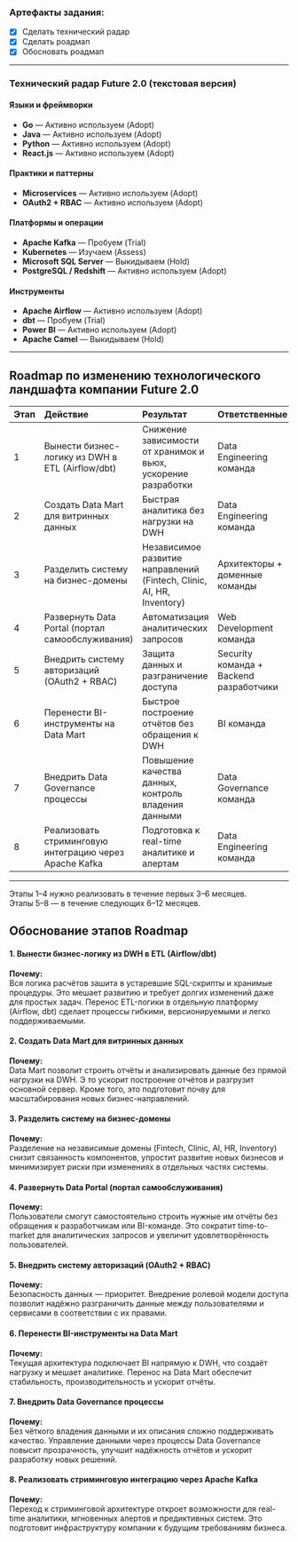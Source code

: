 ### Артефакты задания:
- [x] Сделать технический радар
- [x] Сделать роадмап
- [x] Обосновать роадмап

---

### Технический радар Future 2.0 (текстовая версия)

#### Языки и фреймворки
- **Go** — Активно используем (Adopt)
- **Java** — Активно используем (Adopt)
- **Python** — Активно используем (Adopt)
- **React.js** — Активно используем (Adopt)

#### Практики и паттерны
- **Microservices** — Активно используем (Adopt)
- **OAuth2 + RBAC** — Активно используем (Adopt)

#### Платформы и операции
- **Apache Kafka** — Пробуем (Trial)
- **Kubernetes** — Изучаем (Assess)
- **Microsoft SQL Server** — Выкидываем (Hold)
- **PostgreSQL / Redshift** — Активно используем (Adopt)

#### Инструменты
- **Apache Airflow** — Активно используем (Adopt)
- **dbt** — Пробуем (Trial)
- **Power BI** — Активно используем (Adopt)
- **Apache Camel** — Выкидываем (Hold)

---

## Roadmap по изменению технологического ландшафта компании Future 2.0

| Этап | Действие                                               | Результат                                                             | Ответственные                           | Ресурсы                                  |
|:---|:-------------------------------------------------------|:----------------------------------------------------------------------|:----------------------------------------|:-----------------------------------------|
| 1 | Вынести бизнес-логику из DWH в ETL (Airflow/dbt)       | Снижение зависимости от хранимок и вьюх, ускорение разработки         | Data Engineering команда                | Airflow, dbt, Python разработчики        |
| 2 | Создать Data Mart для витринных данных                 | Быстрая аналитика без нагрузки на DWH                                 | Data Engineering команда                | PostgreSQL/Redshift, инженеры BI         |
| 3 | Разделить систему на бизнес-домены                     | Независимое развитие направлений (Fintech, Clinic, AI, HR, Inventory) | Архитекторы + доменные команды          | Аналитики, разработчики                  |
| 4 |  Развернуть Data Portal (портал самообслуживания)      | Автоматизация аналитических запросов                                  | Web Development команда                 | Frontend, Backend разработчики           |
| 5 | Внедрить систему авторизаций (OAuth2 + RBAC)           | Защита данных и разграничение доступа                                 | Security команда + Backend разработчики | OAuth-сервер, специалисты безопасности   |
| 6 | Перенести BI-инструменты на Data Mart                  | Быстрое построение отчётов без обращения к DWH                        | BI команда                              | Power BI разработчики                    |
| 7 | Внедрить Data Governance процессы                      | Повышение качества данных, контроль владения данными                  | Data Governance команда                 | Время аналитиков, стандартизация моделей |
| 8 | Реализовать стриминговую интеграцию через Apache Kafka | Подготовка к real-time аналитике и алертам                            | Data Engineering команда                | Kafka кластеры, разработчики             |

---

Этапы 1–4 нужно реализовать в течение первых 3–6 месяцев.  
Этапы 5–8 — в течение следующих 6–12 месяцев.

## Обоснование этапов Roadmap

#### 1. Вынести бизнес-логику из DWH в ETL (Airflow/dbt)
**Почему:**  
Вся логика расчётов зашита в устаревшие SQL-скрипты и хранимые процедуры. 
Это мешает развитию и требует долгих изменений даже для простых задач. 
Перенос ETL-логики в отдельную платформу (Airflow, dbt) сделает процессы гибкими, версионируемыми и легко поддерживаемыми.

#### 2. Создать Data Mart для витринных данных
**Почему:**  
Data Mart позволит строить отчёты и анализировать данные без прямой нагрузки на DWH. Э
то ускорит построение отчётов и разгрузит основной сервер. Кроме того, 
это подготовит почву для масштабирования новых бизнес-направлений.

#### 3. Разделить систему на бизнес-домены
**Почему:**  
Разделение на независимые домены (Fintech, Clinic, AI, HR, Inventory) снизит связанность компонентов, 
упростит развитие новых бизнесов и минимизирует риски при изменениях в отдельных частях системы.

#### 4. Развернуть Data Portal (портал самообслуживания)
**Почему:**  
Пользователи смогут самостоятельно строить нужные им отчёты без обращения к разработчикам или BI-команде. 
Это сократит time-to-market для аналитических запросов и увеличит удовлетворённость пользователей.

#### 5. Внедрить систему авторизаций (OAuth2 + RBAC)
**Почему:**  
Безопасность данных — приоритет. Внедрение ролевой модели доступа позволит надёжно разграничить данные между пользователями 
и сервисами в соответствии с их правами.

#### 6. Перенести BI-инструменты на Data Mart
**Почему:**  
Текущая архитектура подключает BI напрямую к DWH, что создаёт нагрузку и мешает аналитике. 
Перенос на Data Mart обеспечит стабильность, производительность и ускорит отчёты.

#### 7. Внедрить Data Governance процессы
**Почему:**  
Без чёткого владения данными и их описания сложно поддерживать качество. 
Управление данными через процессы Data Governance повысит прозрачность, улучшит надёжность отчётов и ускорит разработку новых решений.

#### 8. Реализовать стриминговую интеграцию через Apache Kafka
**Почему:**  
Переход к стриминговой архитектуре откроет возможности для real-time аналитики, мгновенных алертов и предиктивных систем. 
Это подготовит инфраструктуру компании к будущим требованиям бизнеса.
